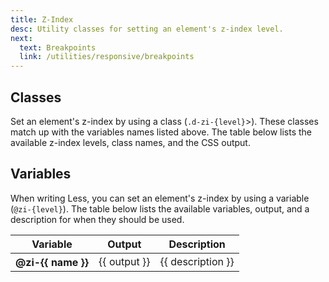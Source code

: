 ```yaml
---
title: Z-Index
desc: Utility classes for setting an element's z-index level.
next:
  text: Breakpoints
  link: /utilities/responsive/breakpoints
---
```


## Classes

Set an element's z-index by using a class (`.d-zi-{level}`>). These classes match up with the variables names listed above. The table below lists the available z-index levels, class names, and the CSS output.

<utility-class-table>
  <template #content>
    <tbody>
      <tr v-for="{ name, output } in zIndex">
        <th scope="row" class="d-ff-mono d-fc-purple d-fs12 d-fw-normal">.d-zi-{{ name }}</th>
        <td class="d-ff-mono d-fc-orange d-fs12">z-index: {{ output }};</td>
      </tr>
    </tbody>
   </template>
</utility-class-table>

<script setup>
  import zIndex from '@data/z-index.json';
</script>

## Variables

When writing Less, you can set an element's z-index by using a variable (`@zi-{level}`). The table below lists the available variables, output, and a description for when they should be used.

<table class="d-table dialtone-doc-table">
  <thead>
    <tr>
      <th scope="col" class="d-w25p">Variable</th>
      <th scope="col">Output</th>
      <th scope="col">Description</th>
    </tr>
  </thead>
  <tbody>
    <tr v-for="{ name, description, output } in zIndex">
      <th scope="row" class="d-ff-mono d-fc-pink-500 d-fs12 d-fw-normal">@zi-{{ name }}</th>
      <td>{{ output }}</td>
      <td class="dialtone-table--sans">{{ description }}</td>
    </tr>
  </tbody>
</table>
